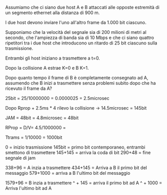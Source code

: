 Assumiamo che ci siano due host A e B attaccati alle opposte estremità di un segmento ethernet alla distanza di 900 m.

I due host devono inviare l'uno all'altro frame da 1.000 bit ciascuno.

Supponiamo che la velocità del segnale sia di 200 milioni di metri al secondo, che l'ampiezza di banda sia di 10 Mbps e che ci siano quattro ripetitori tra i due host che introducono un ritardo di 25 bit ciascuno sulla trasmissione.

Entrambi gli host iniziano a trasmettere a t=0.

Dopo la collisione A estrae K=0 e B K=1.

Dopo quanto tempo il frame di B è completamente consegnato ad A, assumendo che B inizi a trasmettere senza problemi subito dopo che ha ricevuto il frame da A?


25bit = 25/10000000 = 0.0000025 = 2.5microsec

Dopo Rprop + 2.5ms * 4 rilevo la collisione -> 14.5microsec = 145bit

JAM = 48bit = 4.8microsec = 48bit

RProp = D/V= 4.5/1000000 =

Ttrams = 1/10000 = 1000bit

0 = inizio trasmissione
145bit = primo bit contemporaneo, entrambi smettono di trasmettere
145+145 = arriva la coda di bit
290+48 = fine segnale di jam

338+96 = A inzia a trasmettere
434+145 = Arriva a B il primo bit del messaggio
579+1000 = arriva a B l'ultimo bit del messaggio

1579+96 = B inzia a trasmettere
^ + 145 = arriva il primo bit ad A
^ + 1000 = Arriva l'ultimo bit ad A
